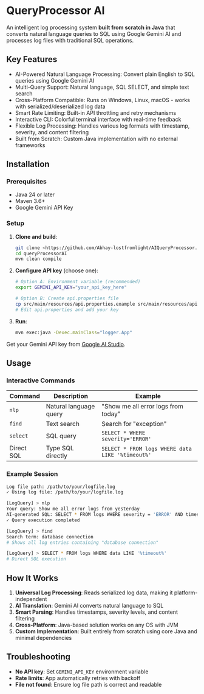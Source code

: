 # QueryProcessor AI

An intelligent log processing system **built from scratch in Java** that converts natural language queries to SQL using Google Gemini AI and processes log files with traditional SQL operations.

##  Key Features

-  AI-Powered Natural Language Processing: Convert plain English to SQL queries using Google Gemini AI
-  Multi-Query Support: Natural language, SQL SELECT, and simple text search
-  Cross-Platform Compatible: Runs on Windows, Linux, macOS - works with serialized/deserialized log data
-  Smart Rate Limiting: Built-in API throttling and retry mechanisms
-  Interactive CLI: Colorful terminal interface with real-time feedback
-  Flexible Log Processing: Handles various log formats with timestamp, severity, and content filtering
-  Built from Scratch: Custom Java implementation with no external frameworks

##  Installation

### Prerequisites
- Java 24 or later
- Maven 3.6+
- Google Gemini API Key

### Setup

1. **Clone and build**:
   ```bash
   git clone <https://github.com/Abhay-lostfromlight/AIQueryProcessor.git>
   cd queryProcessorAI
   mvn clean compile
   ```

2. **Configure API key** (choose one):
   ```bash
   # Option A: Environment variable (recommended)
   export GEMINI_API_KEY="your_api_key_here"
   
   # Option B: Create api.properties file
   cp src/main/resources/api.properties.example src/main/resources/api.properties
   # Edit api.properties and add your key
   ```

3. **Run**:
   ```bash
   mvn exec:java -Dexec.mainClass="logger.App"
   ```

Get your Gemini API key from [Google AI Studio](https://aistudio.google.com/app/apikey).

##  Usage

### Interactive Commands

| Command | Description | Example |
|---------|-------------|---------|
| `nlp` | Natural language query | "Show me all error logs from today" |
| `find` | Text search | Search for "exception" |
| `select` | SQL query | `SELECT * WHERE severity='ERROR'` |
| Direct SQL | Type SQL directly | `SELECT * FROM logs WHERE data LIKE '%timeout%'` |

### Example Session

```bash
Log file path: /path/to/your/logfile.log
✓ Using log file: /path/to/your/logfile.log

[LogQuery] > nlp
Your query: Show me all error logs from yesterday
AI-generated SQL: SELECT * FROM logs WHERE severity = 'ERROR' AND timestamp >= '2024-01-05'
✓ Query execution completed

[LogQuery] > find
Search term: database connection
# Shows all log entries containing "database connection"

[LogQuery] > SELECT * FROM logs WHERE data LIKE '%timeout%'
# Direct SQL execution
```

##  How It Works

1. **Universal Log Processing**: Reads serialized log data, making it platform-independent
2. **AI Translation**: Gemini AI converts natural language to SQL
3. **Smart Parsing**: Handles timestamps, severity levels, and content filtering
4. **Cross-Platform**: Java-based solution works on any OS with JVM
5. **Custom Implementation**: Built entirely from scratch using core Java and minimal dependencies

##  Troubleshooting

- **No API key**: Set `GEMINI_API_KEY` environment variable
- **Rate limits**: App automatically retries with backoff
- **File not found**: Ensure log file path is correct and readable
